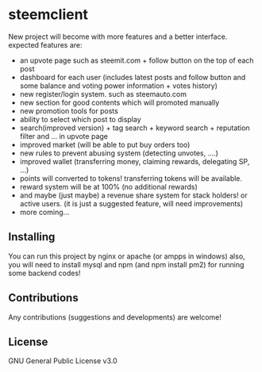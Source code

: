 # steemclient

New project will become with more features and a better interface.
expected features are:

- an upvote page such as steemit.com + follow button on the top of each post
- dashboard for each user (includes latest posts and follow button and some balance and voting power information + votes history)
- new register/login system. such as steemauto.com
- new section for good contents which will promoted manually
- new promotion tools for posts
- ability to select which post to display
- search(improved version) + tag search + keyword search + reputation filter and ... in upvote page
- improved market (will be able to put buy orders too)
- new rules to prevent abusing system (detecting unvotes, ....)
- improved wallet (transferring money, claiming rewards, delegating SP, ...)
- points will converted to tokens! transferring tokens will be available.
- reward system will be at 100% (no additional rewards)
- and maybe (just maybe) a revenue share system for stack holders! or active users. (it is just a suggested feature, will need improvements)
- more coming...

## Installing
You can run this project by nginx or apache (or ampps in windows)
also, you will need to install mysql and npm (and npm install pm2) for running some backend codes!

## Contributions
Any contributions (suggestions and developments) are welcome!

## License
GNU General Public License v3.0
